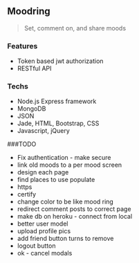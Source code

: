 ## Moodring
> Set, comment on, and share moods

### Features
* Token based jwt authorization
* RESTful API

### Techs
* Node.js Express framework
* MongoDB
* JSON
* Jade, HTML, Bootstrap, CSS
* Javascript, jQuery

###TODO
* Fix authentication - make secure
* link old moods to a per mood screen
* design each page
* find places to use populate
* https
* certify
* change color to be like mood ring
* redirect comment posts to correct page
* make db on heroku - connect from local
* better user model
* upload profile pics
* add friend button turns to remove
* logout button
* ok - cancel modals
